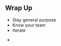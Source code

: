 ---
---
## Wrap Up
- Stay general purpose
- Know your team
- Iterate

<aside class="notes">
  <ul>
    <li></li>
  </ul>
</aside>
